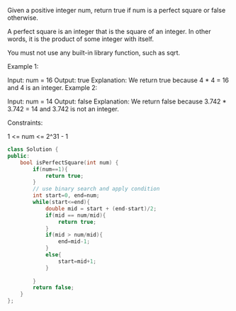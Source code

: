 Given a positive integer num, return true if num is a perfect square or false otherwise.

A perfect square is an integer that is the square of an integer. In other words, it is the product of some integer with itself.

You must not use any built-in library function, such as sqrt.

 

Example 1:

Input: num = 16
Output: true
Explanation: We return true because 4 * 4 = 16 and 4 is an integer.
Example 2:

Input: num = 14
Output: false
Explanation: We return false because 3.742 * 3.742 = 14 and 3.742 is not an integer.
 

Constraints:

1 <= num <= 2^31 - 1

```cpp
class Solution {
public:
    bool isPerfectSquare(int num) {
        if(num==1){
            return true;
        }
        // use binary search and apply condition
        int start=0, end=num;
        while(start<=end){
            double mid = start + (end-start)/2;
            if(mid == num/mid){
                return true;
            }
            if(mid > num/mid){
                end=mid-1;
            }
            else{
                start=mid+1;
            }
            
        }
        return false;
    }
};
```
